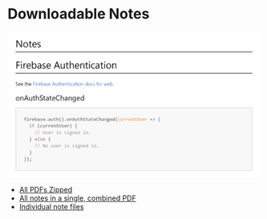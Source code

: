 # Downloadable Notes

![Notes Example](../.gitbook/assets/image.png)

* [All PDFs Zipped](https://github.com/how-to-firebase/full-stack-firebase/raw/master/notes.zip)
* [All notes in a single, combined PDF](https://github.com/how-to-firebase/full-stack-firebase/raw/master/notes/full-stack-firebase-notes-combined.pdf)
* [Individual note files](https://github.com/how-to-firebase/full-stack-firebase/tree/master/notes)



